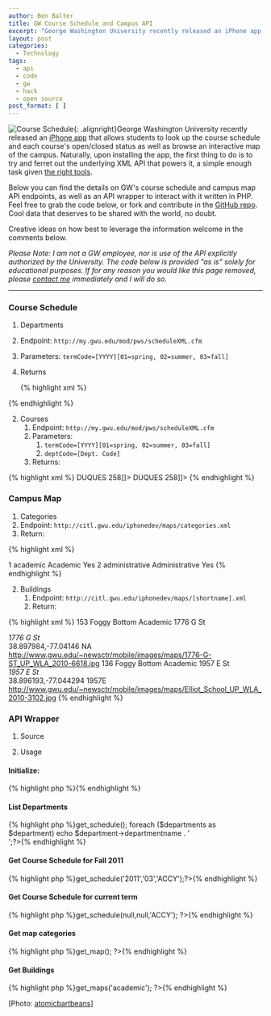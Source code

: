 ```yaml
---
author: Ben Balter
title: GW Course Schedule and Campus API
excerpt: "George Washington University recently released an iPhone app that allows students to look up the course schedule and each course's open/closed status as well as browse an interactive map of the campus. Below you can find the details on GW's course schedule and campus map API endpoints, as well as an API wrapper to interact with it written in PHP."
layout: post
categories:
  - Technology
tags:
  - api
  - code
  - gw
  - hack
  - open source
post_format: [ ]
---
```

![Course Schedule](https://blog.arcestia.my.id/wp-content/uploads/2011/01/1430289931_beb7ff6428_b-300x225.jpg "Course Schedule"){: .alignright}George Washington University recently released an [iPhone app](http://gwtoday.gwu.edu/app-gw) that allows students to look up the course schedule and each course's open/closed status as well as browse an interactive map of the campus. Naturally, upon installing the app, the first thing to do is to try and ferret out the underlying XML API that powers it, a simple enough task given [the right tools](http://blog.jerodsanto.net/2009/06/sniff-your-iphones-network-traffic/).

Below you can find the details on GW's course schedule and campus map API endpoints, as well as an API wrapper to interact with it written in PHP. Feel free to grab the code below, or fork and contribute in the [GitHub repo](https://github.com/benbalter/GW-API). Cool data that deserves to be shared with the world, no doubt.

Creative ideas on how best to leverage the information welcome in the comments below.

*Please Note: I am not a GW employee, nor is use of the API explicitly authorized by the University. The code below is provided "as is" solely for educational purposes. If for any reason you would like this page removed, please [contact me](https://blog.arcestia.my.id/contact/) immediately and I will do so.*

* * *

### Course Schedule

1.  Departments
  1.  Endpoint: `http://my.gwu.edu/mod/pws/scheduleXML.cfm`
  2.  Parameters: `termCode=[YYYY][01=spring, 02=summer, 03=fall]`
  3.  Returns

      {% highlight xml %}<?xml version="1.0" encoding="iso-8859-1" ?>
<departments>
    <department>
        <departmentcode><![CDATA[ACCY]]></departmentcode>
        <departmentname><![CDATA[Accountancy]]></departmentname>
    </department>
    <department>
        <departmentcode><![CDATA[AH]]></departmentcode>
        <departmentname><![CDATA[Art/Art History]]></departmentname>
    </department>
</departments>
        {% endhighlight %}

2.  Courses
    1.  Endpoint: `http://my.gwu.edu/mod/pws/scheduleXML.cfm`
    2.  Parameters:
        1.  `termCode=[YYYY][01=spring, 02=summer, 03=fall]`
        2.  `deptCode=[Dept. Code]`
    3.  Returns:

{% highlight xml %}<?xml version="1.0" encoding="iso-8859-1" ?>
<courses>
    <course>
        <coursedepartment><![CDATA[ACCY]]></coursedepartment>
        <coursenumber><![CDATA[6101]]></coursenumber>
        <coursecrn><![CDATA[55164]]></coursecrn>
        <coursetitle><![CDATA[FinAcctingI:BasicFinStatements]]></coursetitle>
        <courseinstructor><![CDATA[ Singleton, L]]></courseinstructor>
        <courselocation><![CDATA[<A HREF="http://www.gwu.edu/~map/building.cfm?BLDG=DUQUES" target="_blank" >DUQUES</a> 258]]></courselocation>
        <coursedays><![CDATA[MW 06:10PM - 09:05PM]]></coursedays>
        <coursetime><![CDATA[]]></coursetime>
        <coursestatus><![CDATA[OPEN]]></coursestatus>
        <coursesection><![CDATA[81]]></coursesection>
        <coursecredit><![CDATA[1.50  ]]></coursecredit>
    </course>
    <course>
        <coursedepartment><![CDATA[ACCY]]></coursedepartment>
        <coursenumber><![CDATA[6102]]></coursenumber>
        <coursecrn><![CDATA[55165]]></coursecrn>
        <coursetitle><![CDATA[Fin Accting II: FinAcc Choices]]></coursetitle>
        <courseinstructor><![CDATA[ Tarpley, R]]></courseinstructor>
        <courselocation><![CDATA[<A HREF="http://www.gwu.edu/~map/building.cfm?BLDG=DUQUES" target="_blank" >DUQUES</a> 258]]></courselocation>
        <coursedays><![CDATA[MW 06:10PM - 09:05PM]]></coursedays>
        <coursetime><![CDATA[]]></coursetime>
        <coursestatus><![CDATA[OPEN]]></coursestatus>
        <coursesection><![CDATA[80]]></coursesection>
        <coursecredit><![CDATA[1.50  ]]></coursecredit>
    </course>
</courses>
        {% endhighlight %}


### Campus Map

1. Categories
  1. Endpoint:  `http://citl.gwu.edu/iphonedev/maps/categories.xml`
  2. Return:

{% highlight xml %}
<?xml version="1.0" encoding="UTF-8" standalone="yes"?>
<categories xmlns:xsi="http://www.w3.org/2001/XMLSchema-instance">
    <category>
        <categoryId>1</categoryId>
        <shortname>academic</shortname>
        <categoryName>Academic</categoryName>
        <state>Yes</state>
    </category>
    <category>
        <categoryId>2</categoryId>
        <shortname>administrative</shortname>
        <categoryName>Administrative</categoryName>
        <state>Yes</state>
    </category>
</categories>
{% endhighlight %}


2.  Buildings
    1.  Endpoint: `http://citl.gwu.edu/iphonedev/maps/[shortname].xml`
    2.  Return:

{% highlight xml %}<?xml version="1.0" encoding="UTF-8" standalone="yes"?>
<buildings xmlns:xsi="http://www.w3.org/2001/XMLSchema-instance">
    <building>
        <buildingNumber>153</buildingNumber>
        <campus>Foggy Bottom</campus>
        <UsageClassification>Academic</UsageClassification>
        <buildingName>1776 G St</buildingName>
        <address>1776 G St</address>
        <geoLocation>38.897984,-77.04146</geoLocation>
        <shortname>NA</shortname>
        <picturelink>http://www.gwu.edu/~newsctr/mobile/images/maps/1776-G-ST_UP_WLA_2010-6618.jpg</picturelink>
    </building>
    <building>
        <buildingNumber>136</buildingNumber>
        <campus>Foggy Bottom</campus>
        <UsageClassification>Academic</UsageClassification>
        <buildingName>1957 E St</buildingName>
        <address>1957 E St</address>
        <geoLocation>38.896193,-77.044294</geoLocation>
        <shortname>1957E</shortname>
        <picturelink>http://www.gwu.edu/~newsctr/mobile/images/maps/Elliot_School_UP_WLA_2010-3102.jpg</picturelink>
    </building>
</buildings>
{% endhighlight %}


### API Wrapper

1.  Source

<script src="http://gist-it.appspot.com/github/benbalter/GW-API/raw/master/gw-api.php">     </script>

2.  Usage

#### Initialize:
{% highlight php %}<?php $gwapi = new gw_api; ?>{% endhighlight %}

#### List Departments
{% highlight php %}<?php $departments = $gwapi->get_schedule();
  foreach ($departments as $department)
  echo $department->departmentname . '<br />';?>{% endhighlight %}

#### Get Course Schedule for Fall 2011
{% highlight php %}<?php $courses = $gwapi->get_schedule('2011','03','ACCY');?>{% endhighlight %}

#### Get Course Schedule for current term
{% highlight php %}<?php $courses = $gwapi->get_schedule(null,null,'ACCY'); ?>{% endhighlight %}

#### Get map categories
{% highlight php %}<?php $categories = $gwapi->get_map(); ?>{% endhighlight %}

#### Get Buildings
{% highlight php %}<?php $buildings = $gwapi->get_maps('academic'); ?>{% endhighlight %}

\[Photo: [atomicbartbeans](http://www.flickr.com/photos/atomicbartbeans/1430289931/)\]
